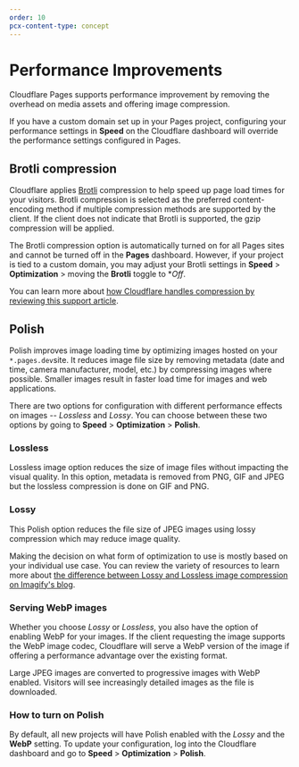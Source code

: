 ```yaml
---
order: 10
pcx-content-type: concept
---
```


# Performance Improvements

Cloudflare Pages supports performance improvement by removing the overhead on media assets and offering image compression. 
 
<Aside type="note">

If you have a custom domain set up in your Pages project, configuring your performance settings in **Speed** on the Cloudflare dashboard will override the performance settings configured in Pages. 

</Aside>

## Brotli compression

Cloudflare applies [Brotli](https://www.brotli.pro/) compression to help speed up page load times for your visitors. Brotli compression is selected as the preferred content-encoding method if multiple compression methods are supported by the client. If the client does not indicate that Brotli is supported, the gzip compression will be applied. 

The Brotli compression option is automatically turned on for all Pages sites and cannot be turned off in the **Pages** dashboard.
However, if your project is tied to a custom domain, you may adjust your Brotli settings in **Speed** > **Optimization** > moving the **Brotli** toggle to **Off*.
 
You can learn more about [how Cloudflare handles compression by reviewing this support article](https://support.cloudflare.com/hc/en-us/articles/200168396-What-will-Cloudflare-compress-).

## Polish 

Polish improves image loading time by optimizing images hosted on your `*.pages.dev`site. It reduces image file size by removing metadata (date and time, camera manufacturer, model, etc.) by compressing images where possible. Smaller images result in faster load time for images and web applications. 
 
There are two options for configuration with different performance effects on images -- _Lossless_ and _Lossy_. You can choose between these two options by going to **Speed** > **Optimization** > **Polish**.


### Lossless 

Lossless image option reduces the size of image files without impacting the visual quality. In this option, metadata is removed from PNG, GIF and JPEG but the lossless compression is done on GIF and PNG.


### Lossy 

This Polish option reduces the file size of JPEG images using lossy compression which may reduce image quality.

<Aside heading="Note">
 
Making the decision on what form of optimization to use is mostly based on your individual use case. You can review the variety of resources to learn more about [the difference between Lossy and Lossless image compression on Imagify's blog](https://imagify.io/blog/lossless-vs-lossy-image-compression/).

</Aside>

### Serving WebP images 

Whether you choose _Lossy_ or _Lossless_, you also have the option of enabling WebP for your images. If the client requesting the image supports the WebP image codec, Cloudflare will serve a WebP version of the image if offering a performance advantage over the existing format. 

<Aside heading="Status Code">

Large JPEG images are converted to progressive images with WebP enabled. Visitors will see increasingly detailed images as the file is downloaded. 

</Aside>

### How to turn on Polish

By default, all new projects will have Polish enabled with the _Lossy_ and the **WebP** setting.  To update your configuration, log into the Cloudflare dashboard and go to **Speed** > **Optimization** > **Polish**.
